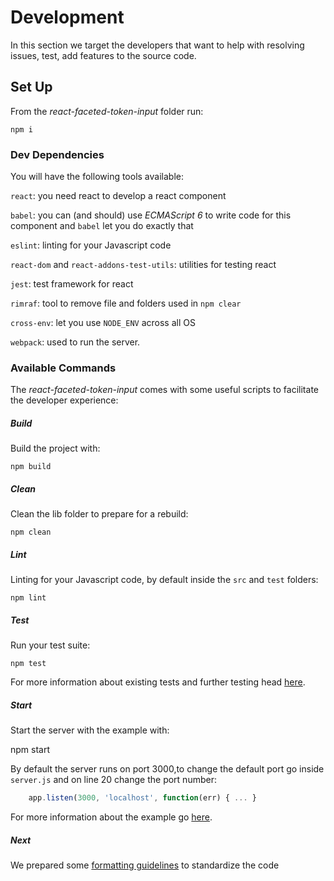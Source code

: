 # Development

In this section we target the developers that want to help with resolving
issues, test, add features to the source code.

## Set Up

From the *react-faceted-token-input* folder run:

    npm i


### Dev Dependencies

You will have the following tools available:

`react`: you need react to develop a react component

`babel`: you can (and should) use *ECMAScript 6* to write code for this
component and `babel` let you do exactly that

`eslint`: linting for your Javascript code

`react-dom` and `react-addons-test-utils`: utilities for testing react

`jest`: test framework for react

`rimraf`: tool to remove file and folders used in `npm clear`

`cross-env`: let you use `NODE_ENV` across all OS

`webpack`: used to run the server.

### Available Commands

The *react-faceted-token-input* comes with some useful scripts to facilitate the
developer experience:

##### Build

Build the project with:

    npm build

##### Clean

Clean the lib folder to prepare for a rebuild:

    npm clean

##### Lint

Linting for your Javascript code, by default inside the `src` and `test` folders:

    npm lint

##### Test

Run your test suite:

    npm test

For more information about existing tests and further testing head
[here](/test/README.md).

##### Start

Start the server with the example with:

  npm start

By default the server runs on port 3000,to change the default port go inside
`server.js` and on line 20 change the port number:

```javascript
    app.listen(3000, 'localhost', function(err) { ... }
```

For more information about the example go [here](example.md).

##### Next

We prepared some [formatting guidelines](formatting.md) to standardize the code 
